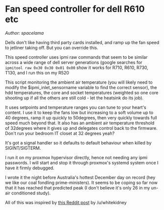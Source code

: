# Fan speed controller for dell R610 etc
_Author: spacelama_  

Dells don't like having third party cards installed, and ramp up the
fan speed to jetliner taking off. But you can override this.

This speed controller uses ipmi raw commands that seem to be similar
across a wide range of dell server generations (google searches for
`ipmitool raw 0x30 0x30 0x01 0x00` show it works for R710, R610, R730, T130,
and I run this on my R520

This script monitoring the ambient air temperature (you will likely
need to modify the $ipmi_inlet_sensorname variable to find the correct
sensor), the hdd temperatures, the core and socket temperatures
(weighted so one core shooting up if all the others are still cold -
let the heatsink do its job).

It uses setpoints and temperature ranges you can tune to your heart's
content. I use it to keep the fans low but increasing to a soft
volume up to 40 degrees, ramp it up quickly to 50degrees, then very
quickly towards full speed much beyond that. It also has an ambient
air temperature threshold of 32degrees where it gives up and delegates
control back to the firmware. Don't run your bedroom IT closet at 32
degrees yeah?

It's got a signal handler so it defaults to default behaviour when
killed by SIGINT/SIGTERM.

I run it on my proxmox hypervisor directly, hence not needing any ipmi
passwords. I will start and stop it through proxmox's systemd system
once I have it firmly debugged.

I wrote it the night before Australia's hottest December day on record
(hey we like our coal fondling prime-ministers). It seems to be
coping so far now that it has reached that predicted peak (I don't
believe it's only 26 in my un-air conditioned study).

All of this was inspired by [this Reddit post](https://www.reddit.com/r/homelab/comments/72qust/r510_noise/dnkofsv/) by /u/whitekidney
